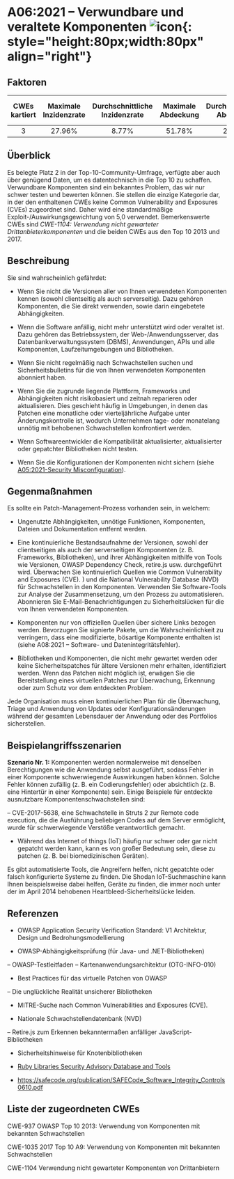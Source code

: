 # A06:2021 – Verwundbare und veraltete Komponenten ![icon](assets/TOP_10_Icons_Final_Vulnerable_Outdated_Components.png){: style="height:80px;width:80px" align="right"}

## Faktoren

| CWEs kartiert | Maximale Inzidenzrate | Durchschnittliche Inzidenzrate | Maximale Abdeckung | Durchschnittliche Abdeckung | Durchschnittlich gewichteter Exploit | Durchschnittliche gewichtete Auswirkung | Gesamtzahl der Vorkommen | CVEs insgesamt |
|:-------------:|:--------------------:|:--------------------:|:--------------:|:--------------:|:----------------------:|:---------------------:|:-------------------:|:------------:|
| 3           | 27.96%             | 8.77%              | 51.78%       | 22.47%       | 5.00                 | 5.00                | 30,457            | 0          |

## Überblick

Es belegte Platz 2 in der Top-10-Community-Umfrage, verfügte aber auch über genügend Daten, um es datentechnisch in die Top 10 zu schaffen. Verwundbare Komponenten sind ein bekanntes Problem, das wir nur schwer testen und bewerten können. Sie stellen die einzige Kategorie dar, in der den enthaltenen CWEs keine Common Vulnerability and Exposures (CVEs) zugeordnet sind. Daher wird eine standardmäßige Exploit-/Auswirkungsgewichtung von 5,0 verwendet. Bemerkenswerte CWEs sind *CWE-1104: Verwendung nicht gewarteter Drittanbieterkomponenten* und die beiden CWEs aus den Top 10 2013 und 2017.

## Beschreibung

Sie sind wahrscheinlich gefährdet:

- Wenn Sie nicht die Versionen aller von Ihnen verwendeten Komponenten kennen (sowohl clientseitig als auch serverseitig). Dazu gehören Komponenten, die Sie direkt verwenden, sowie darin eingebetete Abhängigkeiten.

- Wenn die Software anfällig, nicht mehr unterstützt wird oder veraltet ist. Dazu gehören das Betriebssystem, der Web-/Anwendungsserver, das Datenbankverwaltungssystem (DBMS), Anwendungen, APIs und alle Komponenten, Laufzeitumgebungen und Bibliotheken.

- Wenn Sie nicht regelmäßig nach Schwachstellen suchen und Sicherheitsbulletins für die von Ihnen verwendeten Komponenten abonniert haben.

- Wenn Sie die zugrunde liegende Plattform, Frameworks und Abhängigkeiten nicht risikobasiert und zeitnah reparieren oder aktualisieren. Dies geschieht häufig in Umgebungen, in denen das Patchen eine monatliche oder vierteljährliche Aufgabe unter Änderungskontrolle ist, wodurch Unternehmen tage- oder monatelang unnötig mit behobenen Schwachstellen konfrontiert werden.

- Wenn Softwareentwickler die Kompatibilität aktualisierter, aktualisierter oder gepatchter Bibliotheken nicht testen.

- Wenn Sie die Konfigurationen der Komponenten nicht sichern (siehe [A05:2021-Security Misconfiguration](A05_2021-Security_Misconfiguration.de.md)).

## Gegenmaßnahmen

Es sollte ein Patch-Management-Prozess vorhanden sein, in welchem:

- Ungenutzte Abhängigkeiten, unnötige Funktionen, Komponenten, Dateien und Dokumentation entfernt werden.

- Eine kontinuierliche Bestandsaufnahme der Versionen, sowohl der clientseitigen als auch der serverseitigen Komponenten (z. B. Frameworks, Bibliotheken), und ihrer Abhängigkeiten mithilfe von Tools wie Versionen, OWASP Dependency Check, retire.js usw. durchgeführt wird. Überwachen Sie kontinuierlich Quellen wie Common Vulnerability and Exposures (CVE). ) und die National Vulnerability Database (NVD) für Schwachstellen in den Komponenten. Verwenden Sie Software-Tools zur Analyse der Zusammensetzung, um den Prozess zu automatisieren. Abonnieren Sie E-Mail-Benachrichtigungen zu Sicherheitslücken für die von Ihnen verwendeten Komponenten.

- Komponenten nur von offiziellen Quellen über sichere Links bezogen werden. Bevorzugen Sie signierte Pakete, um die Wahrscheinlichkeit zu verringern, dass eine modifizierte, bösartige Komponente enthalten ist (siehe A08:2021 – Software- und Datenintegritätsfehler).

- Bibliotheken und Komponenten, die nicht mehr gewartet werden oder keine Sicherheitspatches für ältere Versionen mehr erhalten, identifiziert werden. Wenn das Patchen nicht möglich ist, erwägen Sie die Bereitstellung eines virtuellen Patches zur Überwachung, Erkennung oder zum Schutz vor dem entdeckten Problem.

Jede Organisation muss einen kontinuierlichen Plan für die Überwachung, Triage und Anwendung von Updates oder Konfigurationsänderungen während der gesamten Lebensdauer der Anwendung oder des Portfolios sicherstellen.

## Beispielangriffsszenarien

**Szenario Nr. 1:** Komponenten werden normalerweise mit denselben Berechtigungen wie die Anwendung selbst ausgeführt, sodass Fehler in einer Komponente schwerwiegende Auswirkungen haben können. Solche Fehler können zufällig (z. B. ein Codierungsfehler) oder absichtlich (z. B. eine Hintertür in einer Komponente) sein. Einige Beispiele für entdeckte ausnutzbare Komponentenschwachstellen sind:

– CVE-2017-5638, eine Schwachstelle in Struts 2 zur Remote code execution, die die Ausführung beliebigen Codes auf dem Server ermöglicht, wurde für schwerwiegende Verstöße verantwortlich gemacht.

- Während das Internet of things (IoT) häufig nur schwer oder gar nicht gepatcht werden kann, kann es von großer Bedeutung sein, diese zu patchen (z. B. bei biomedizinischen Geräten).

Es gibt automatisierte Tools, die Angreifern helfen, nicht gepatchte oder falsch konfigurierte Systeme zu finden. Die Shodan IoT-Suchmaschine kann Ihnen beispielsweise dabei helfen, Geräte zu finden, die immer noch unter der im April 2014 behobenen Heartbleed-Sicherheitslücke leiden.

## Referenzen

- OWASP Application Security Verification Standard: V1 Architektur, Design und Bedrohungsmodellierung

- OWASP-Abhängigkeitsprüfung (für Java- und .NET-Bibliotheken)

– OWASP-Testleitfaden – Kartenanwendungsarchitektur (OTG-INFO-010)

- Best Practices für das virtuelle Patchen von OWASP

– Die unglückliche Realität unsicherer Bibliotheken

- MITRE-Suche nach Common Vulnerabilities and Exposures (CVE).

- Nationale Schwachstellendatenbank (NVD)

– Retire.js zum Erkennen bekanntermaßen anfälliger JavaScript-Bibliotheken

- Sicherheitshinweise für Knotenbibliotheken

- [Ruby Libraries Security Advisory Database and Tools]()

-   https://safecode.org/publication/SAFECode_Software_Integrity_Controls0610.pdf

## Liste der zugeordneten CWEs

CWE-937 OWASP Top 10 2013: Verwendung von Komponenten mit bekannten Schwachstellen

CWE-1035 2017 Top 10 A9: Verwendung von Komponenten mit bekannten Schwachstellen

CWE-1104 Verwendung nicht gewarteter Komponenten von Drittanbietern
